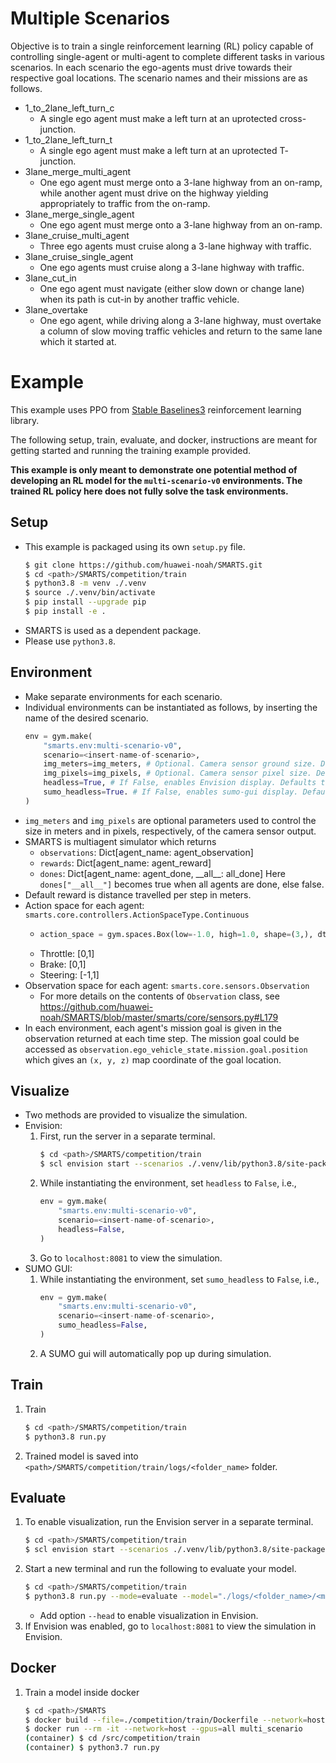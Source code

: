 # Multiple Scenarios
Objective is to train a single reinforcement learning (RL) policy capable of controlling single-agent or multi-agent to complete different tasks in various scenarios. In each scenario the ego-agents must drive towards their respective goal locations. The scenario names and their missions are as follows.

- 1_to_2lane_left_turn_c 
    + A single ego agent must make a left turn at an uprotected cross-junction.
- 1_to_2lane_left_turn_t 
    + A single ego agent must make a left turn at an uprotected T- junction.
- 3lane_merge_multi_agent
    + One ego agent must merge onto a 3-lane highway from an on-ramp, while another agent must drive on the highway yielding appropriately to traffic from the on-ramp.
- 3lane_merge_single_agent
    + One ego agent must merge onto a 3-lane highway from an on-ramp.
- 3lane_cruise_multi_agent
    + Three ego agents must cruise along a 3-lane highway with traffic.
- 3lane_cruise_single_agent
    + One ego agents must cruise along a 3-lane highway with traffic.
- 3lane_cut_in
    + One ego agent must navigate (either slow down or change lane) when its path is cut-in by another traffic vehicle.
- 3lane_overtake
    + One ego agent, while driving along a 3-lane highway, must overtake a column of slow moving traffic vehicles and return to the same lane which it started at.

# Example
This example uses PPO from [Stable Baselines3](https://github.com/DLR-RM/stable-baselines3) reinforcement learning library.

The following setup, train, evaluate, and docker, instructions are meant for getting started and running the training example provided.

**This example is only meant to demonstrate one potential method of developing an RL model for the `multi-scenario-v0` environments. The trained RL policy here does not fully solve the task environments.**

## Setup
+ This example is packaged using its own `setup.py` file.
    ```bash
    $ git clone https://github.com/huawei-noah/SMARTS.git
    $ cd <path>/SMARTS/competition/train
    $ python3.8 -m venv ./.venv
    $ source ./.venv/bin/activate
    $ pip install --upgrade pip
    $ pip install -e .
    ```
+ SMARTS is used as a dependent package.
+ Please use `python3.8`.

## Environment
+ Make separate environments for each scenario. 
+ Individual environments can be instantiated as follows, by inserting the name of the desired scenario.
    ```python
    env = gym.make(
        "smarts.env:multi-scenario-v0",
        scenario=<insert-name-of-scenario>,
        img_meters=img_meters, # Optional. Camera sensor ground size. Defaults to 64 meters.
        img_pixels=img_pixels, # Optional. Camera sensor pixel size. Defaults to 256 pixels.
        headless=True, # If False, enables Envision display. Defaults to True.
        sumo_headless=True. # If False, enables sumo-gui display. Defaults to True. 
    )
    ```
+ `img_meters` and `img_pixels` are optional parameters used to control the size in meters and in pixels, respectively, of the camera sensor output.
+ SMARTS is multiagent simulator which returns
    + `observations`: Dict[agent_name: agent_observation]
    + `rewards`: Dict[agent_name: agent_reward]
    + `dones`: Dict[agent_name: agent_done, \_\_all\_\_: all_done]
    Here `dones["__all__"]` becomes true when all agents are done, else false.
+ Default reward is distance travelled per step in meters.
+ Action space for each agent: `smarts.core.controllers.ActionSpaceType.Continuous`
    + ```python
      action_space = gym.spaces.Box(low=-1.0, high=1.0, shape=(3,), dtype=np.float32)
      ```
    + Throttle: [0,1]
    + Brake: [0,1]
    + Steering: [-1,1]
+ Observation space for each agent: `smarts.core.sensors.Observation`
    + For more details on the contents of `Observation` class, see https://github.com/huawei-noah/SMARTS/blob/master/smarts/core/sensors.py#L179
+ In each environment, each agent's mission goal is given in the observation returned at each time step. The mission goal could be accessed as `observation.ego_vehicle_state.mission.goal.position` which gives an `(x, y, z)` map coordinate of the goal location.


## Visualize
+ Two methods are provided to visualize the simulation.
+ Envision:
    1. First, run the server in a separate terminal. 
        ```bash
        $ cd <path>/SMARTS/competition/train 
        $ scl envision start --scenarios ./.venv/lib/python3.8/site-packages/smarts/scenarios
        ```
    1. While instantiating the environment, set `headless` to `False`, i.e., 
        ```python 
        env = gym.make(
            "smarts.env:multi-scenario-v0",
            scenario=<insert-name-of-scenario>,
            headless=False,
        )
        ```
    1.  Go to `localhost:8081` to view the simulation.
+ SUMO GUI: 
    1. While instantiating the environment, set `sumo_headless` to `False`, i.e.,
        ```python 
        env = gym.make(
            "smarts.env:multi-scenario-v0",
            scenario=<insert-name-of-scenario>,
            sumo_headless=False,
        )
        ```
    1. A SUMO gui will automatically pop up during simulation.

## Train
1. Train
    ```bash
    $ cd <path>/SMARTS/competition/train
    $ python3.8 run.py
    ```
1. Trained model is saved into `<path>/SMARTS/competition/train/logs/<folder_name>` folder.

## Evaluate
1. To enable visualization, run the Envision server in a separate terminal.
    ```bash
    $ cd <path>/SMARTS/competition/train
    $ scl envision start --scenarios ./.venv/lib/python3.8/site-packages/smarts/scenarios
    ```
1. Start a new terminal and run the following to evaluate your model.
    ```bash
    $ cd <path>/SMARTS/competition/train
    $ python3.8 run.py --mode=evaluate --model="./logs/<folder_name>/<model>" --head
    ```
    + Add option `--head` to enable visualization in Envision.
1. If Envision was enabled, go to `localhost:8081` to view the simulation in Envision.

## Docker
1. Train a model inside docker
    ```bash
    $ cd <path>/SMARTS
    $ docker build --file=./competition/train/Dockerfile --network=host --tag=multi_scenario .
    $ docker run --rm -it --network=host --gpus=all multi_scenario
    (container) $ cd /src/competition/train
    (container) $ python3.7 run.py
    ```